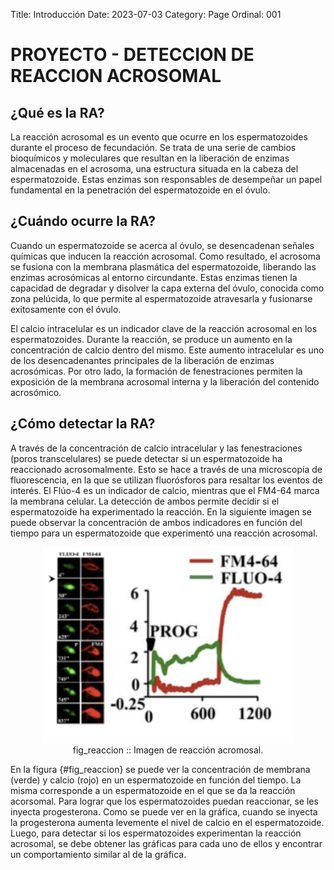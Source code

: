 Title: Introducción
Date: 2023-07-03
Category: Page
Ordinal: 001


# PROYECTO - DETECCION DE REACCION ACROSOMAL


## ¿Qué es la RA?

La reacción acrosomal es un evento que ocurre en los espermatozoides durante el proceso de fecundación. Se trata de una serie de cambios bioquímicos y moleculares que resultan en la liberación de enzimas almacenadas en el acrosoma, una estructura situada en la cabeza del espermatozoide. Estas enzimas son responsables de desempeñar un papel fundamental en la penetración del espermatozoide en el óvulo.

## ¿Cuándo ocurre la RA?

Cuando un espermatozoide se acerca al óvulo, se desencadenan señales químicas que inducen la reacción acrosomal. Como resultado, el acrosoma se fusiona con la membrana plasmática del espermatozoide, liberando las enzimas acrosómicas al entorno circundante. Estas enzimas tienen la capacidad de degradar y disolver la capa externa del óvulo, conocida como zona pelúcida, lo que permite al espermatozoide atravesarla y fusionarse exitosamente con el óvulo.

El calcio intracelular es un indicador clave de la reacción acrosomal en los espermatozoides. Durante la reacción, se produce un aumento en la concentración de calcio dentro del mismo. Este aumento intracelular es uno de los desencadenantes principales de la liberación de enzimas acrosómicas. Por otro lado, la formación de fenestraciones permiten la exposición de la membrana acrosomal interna y la liberación del contenido acrosómico.


## ¿Cómo detectar la RA?

A través de la concentración de calcio intracelular y las fenestraciones (poros transcelulares) se puede detectar si un espermatozoide ha reaccionado acrosomalmente. Esto se hace a través de una microscopía de fluorescencia, en la que se utilizan fluorósforos para resaltar los eventos de interés. El Flúo-4 es un indicador de calcio, mientras que el FM4-64 marca la membrana celular. La detección de ambos permite decidir si el espermatozoide ha experimentado la reacción. En la siguiente imagen se puede observar la concentración de ambos indicadores en función del tiempo para un espermatozoide que experimentó una reacción acrosomal.

<figure style="text-align: center;">
  <!--Incluir camino a la imagen a mostrar-->
  <img src="../images/reaccion.png" width="400">
  <figcaption>
  fig_reaccion :: Imagen de reacción acromosal.
  </figcaption>
</figure>



En la figura {#fig_reaccion} se puede ver la concentración de membrana (verde) y calcio (rojo) en un espermatozoide en función del tiempo. La misma corresponde a un espermatozoide en el que se da la reacción acorsomal. Para lograr que los espermatozoides puedan reaccionar, se les inyecta progesterona. Como se puede ver en la gráfica, cuando se inyecta la progesterona aumenta levemente el nivel de calcio en el espermatozoide. Luego, para detectar si los espermatozoides experimentan la reacción acrosomal, se debe obtener las gráficas para cada uno de ellos y encontrar un comportamiento similar al de la gráfica.


